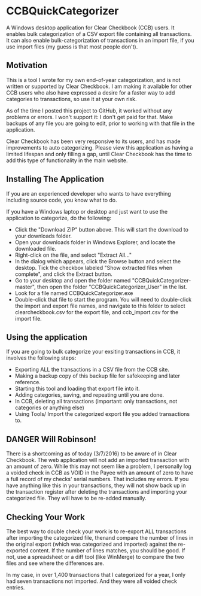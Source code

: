 # CCBQuickCategorizer

A Windows desktop application for Clear Checkbook (CCB) users.  It enables bulk categorization of a CSV export file containing all transactions.  It can also enable bulk-categorization of transactions in an import file, if you use import files (my guess is that most people don't).

## Motivation

This is a tool I wrote for my own end-of-year categorization, and is not written or supported by Clear Checkbook. I am making it available for other CCB users who also have expressed a desire for a faster way to add categories to transactions, so use it at your own risk.

As of the time I posted this project to GitHub, it worked without any problems or errors.  I won't support it: I don't get paid for that.  Make backups of any file you are going to edit, prior to working with that file in the application.

Clear Checkbook has been very responsive to its users, and has made improvements to auto categorizing.  Please view this application as having a limited lifespan and only filling a gap, until Clear Checkbook has the time to add this type of functionality in the main website.

## Installing The Application
If you are an experienced developer who wants to have everything including source code, you know what to do.

If you have a Windows laptop or desktop and just want to use the application to categorize, do the following:
- Click the "Download ZIP" button above.  This will start the download to your downloads folder.
- Open your downloads folder in Windows Explorer, and locate the downloaded file.
- Right-click on the file, and select "Extract All..."
- In the dialog which appears, click the Browse button and select the desktop.  Tick the checkbox labeled "Show extracted files when complete", and click the Extract button.
- Go to your desktop and open the folder named "CCBQuickCategorizer-master", then open the folder "CCBQuickCategorizer_User" in the list.
- Look for a file named CCBQuickCategorizer.exe
- Double-click that file to start the program.  You will need to double-click the import and export file names, and navigate to this folder to select clearcheckbook.csv for the export file, and ccb_import.csv for the import file.

## Using the application
If you are going to bulk categorize your exsiting transactions in CCB, it involves the following steps:
- Exporting ALL the transactions in a CSV file from the CCB site.
- Making a backup copy of this backup file for safekeeping and later reference.
- Starting this tool and loading that export file into it.
- Adding categories, saving, and repeating until you are done.
- In CCB, deleting all transactions (important: only transactions, not categories or anything else)
- Using Tools/ Import the categorized export file you added transactions to.

## DANGER Will Robinson!
There is a shortcoming as of today (3/7/2016) to be aware of in Clear Checkbook. The web application will not add an imported transaction with an amount of zero.  While this may not seem like a problem, I personally log a voided check in CCB as VOID in the Payee with an amount of zero to have a full record of my checks' serial numbers.  That includes my errors. If you have anything like this in your transactions, they will not show back up in the transaction register after deleting the transactions and importing your categorized file.  They will have to be re-added manually.

## Checking Your Work

The best way to double check your work is to re-export ALL transactions after importing the categorized file, thenand compare the number of lines in the original export (which was categorized and imported) against the re-exported content. If the number of lines matches, you should be good.  If not, use a spreadsheet or a diff tool (like WinMerge) to compare the two files and see where the differences are.

In my case, in over 1,400 transactions that I categorized for a year, I only had seven transactions not imported. And they were all voided check entries.
